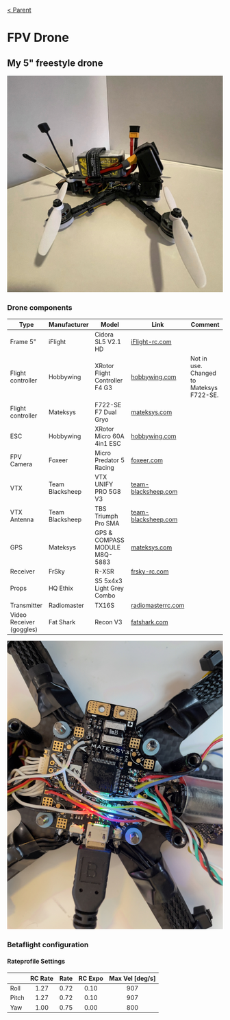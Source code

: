 [< Parent](../Readme.md)

# FPV Drone

## My 5" freestyle drone

![Drone](./images/A50BBC46-800F-4ABC-9506-681974DC7E3F.jpeg)

### Drone components

| Type                     | Manufacturer    | Model                          | Link                                                                                                               | Comment                |
| ------------------------ | --------------- | ------------------------------ | ------------------------------------------------------------------------------------------------------------------ | ---------------------- |
| Frame 5"                 | iFlight         | Cidora SL5 V2.1 HD             | [iFlight-rc.com](https://shop.iflight-rc.com/index.php?route=product/product&product_id=1369)                      |                        |
| Flight controller        | Hobbywing       | XRotor Flight Controller F4 G3 | [hobbywing.com](http://hobbywing.com/goods.php?id=662)                                                             | Not in use. Changed to Mateksys F722-SE. |
| Flight controller        | Mateksys        | F722-SE F7 Dual Gryo           | [mateksys.com](http://www.mateksys.com/?portfolio=f722-se)                                                         |                        |
| ESC                      | Hobbywing       | XRotor Micro 60A 4in1 ESC      | [hobbywing.com](http://hobbywing.com/goods.php?id=653)                                                             |                        |
| FPV Camera               | Foxeer          | Micro Predator 5 Racing        | [foxeer.com](https://www.foxeer.com/foxeer-micro-predator-5-racing-fpv-camera-m8-lens-4ms-latency-super-wdr-g-304) |                        |
| VTX                      | Team Blacksheep | VTX UNIFY PRO 5G8 V3           | [team-blacksheep.com](https://www.team-blacksheep.com/products/prod:unify_pro)                                     |                        |
| VTX Antenna              | Team Blacksheep | TBS Triumph Pro SMA            | [team-blacksheep.com](https://www.team-blacksheep.com/products/prod:triumph_pro_sma)                               |                        |
| GPS                      | Mateksys        | GPS & COMPASS MODULE M8Q-5883  | [mateksys.com](http://www.mateksys.com/?portfolio=m8q-5883)                                                        |                        |
| Receiver                 | FrSky           | R-XSR                          | [frsky-rc.com](https://www.frsky-rc.com/product/r-xsr/)                                                            |                        |
| Props                    | HQ Ethix        | S5 5x4x3 Light Grey Combo      |                                                                                                                    |                        |
| Transmitter              | Radiomaster     | TX16S                          | [radiomasterrc.com](https://www.radiomasterrc.com/article-77.html)                                                 |                        |
| Video Receiver (goggles) | Fat Shark       | Recon V3                       | [fatshark.com](https://www.fatshark.com/product/recon-v3/)                                                         |                        |

![Drone](./images/IMG_0303.jpeg)

### Betaflight configuration

#### Rateprofile Settings

|       | RC Rate | Rate | RC Expo | Max Vel [deg/s] |
| ----- | :-----: | :--: | :-----: | :-------------: |
| Roll  | 1.27    | 0.72 | 0.10    | 907             |
| Pitch | 1.27    | 0.72 | 0.10    | 907             |
| Yaw   | 1.00    | 0.75 | 0.00    | 800             |
